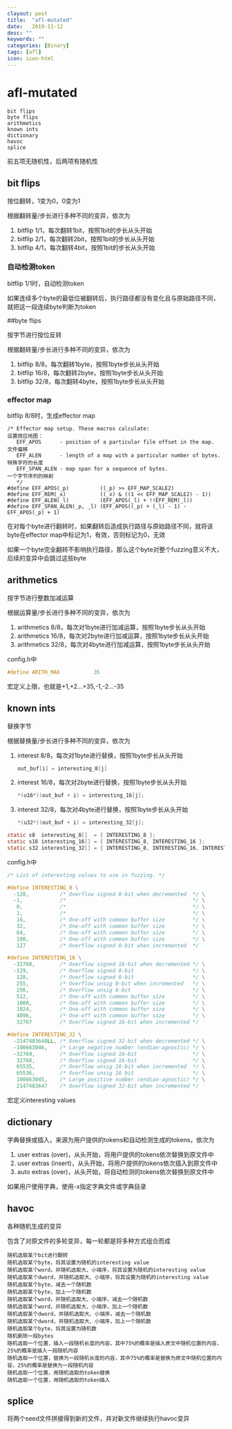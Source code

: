 ```yaml
---
clayout: post
title:  "afl-mutated"
date:   2019-11-12
desc: ""
keywords: ""
categories: [Binary]
tags: [afl]
icon: icon-html
---
```


# afl-mutated

```
bit flips
byte flips
arithmetics
known ints
dictionary
havoc
splice
```

前五项无随机性，后两项有随机性

## bit flips

按位翻转，1变为0，0变为1

根据翻转量/步长进行多种不同的变异，依次为

1. bitflip 1/1，每次翻转1bit，按照1bit的步长从头开始
2. bitflip 2/1，每次翻转2bit，按照1bit的步长从头开始
3. bitflip 4/1，每次翻转4bit，按照1bit的步长从头开始

### 自动检测token

bitflip 1/1时，自动检测token

如果连续多个byte的最低位被翻转后，执行路径都没有变化且与原始路径不同，就把这一段连续byte判断为token

##byte flips

按字节进行按位反转

根据翻转量/步长进行多种不同的变异，依次为

1. bitflip 8/8，每次翻转1byte，按照1byte步长从头开始
2. bitflip 16/8，每次翻转2byte，按照1byte步长从头开始
3. bitflip 32/8，每次翻转4byte，按照1byte步长从头开始

### effector map

bitflip 8/8时，生成effector map

```
/* Effector map setup. These macros calculate:                        设置效应地图：
   EFF_APOS      - position of a particular file offset in the map.   文件偏移
   EFF_ALEN      - length of a map with a particular number of bytes. 特殊字符的长度
   EFF_SPAN_ALEN - map span for a sequence of bytes.                  一个字节序列的映射
   */
#define EFF_APOS(_p)          ((_p) >> EFF_MAP_SCALE2)
#define EFF_REM(_x)           ((_x) & ((1 << EFF_MAP_SCALE2) - 1))
#define EFF_ALEN(_l)          (EFF_APOS(_l) + !!EFF_REM(_l))
#define EFF_SPAN_ALEN(_p, _l) (EFF_APOS((_p) + (_l) - 1) - EFF_APOS(_p) + 1)
```

在对每个byte进行翻转时，如果翻转后造成执行路径与原始路径不同，就将该byte在effector map中标记为1，有效，否则标记为0，无效

如果一个byte完全翻转不影响执行路径，那么这个byte对整个fuzzing意义不大，后续的变异中会跳过这些byte

## arithmetics

按字节进行整数加减运算

根据运算量/步长进行多种不同的变异，依次为

1. arithmetics 8/8，每次对1byte进行加减运算，按照1byte步长从头开始
2. arithmetics 16/8，每次对2byte进行加减运算，按照1byte步长从头开始
3. arithmetics 32/8，每次对4byte进行加减运算，按照1byte步长从头开始

config.h中

```c
#define ARITH_MAX           35
```

宏定义上限，也就是+1,+2...+35,-1,-2...-35



## known ints

替换字节

根据替换量/步长进行多种不同的变异，依次为

1. interest 8/8，每次对1byte进行替换，按照1byte步长从头开始

   ```c
   out_buf[i] = interesting_8[j]
   ```

2. interest 16/8，每次对2byte进行替换，按照1byte步长从头开始

   ```c
   *(u16*)(out_buf + i) = interesting_16[j];
   ```

3. interest 32/8，每次对4byte进行替换，按照1byte步长从头开始

   ```c
   *(u32*)(out_buf + i) = interesting_32[j];
   ```



```c
static s8  interesting_8[]  = { INTERESTING_8 };
static s16 interesting_16[] = { INTERESTING_8, INTERESTING_16 };
static s32 interesting_32[] = { INTERESTING_8, INTERESTING_16, INTERESTING_32 };
```

config.h中

```c
/* List of interesting values to use in fuzzing. */

#define INTERESTING_8 \
  -128,          /* Overflow signed 8-bit when decremented  */ \
  -1,            /*                                         */ \
   0,            /*                                         */ \
   1,            /*                                         */ \
   16,           /* One-off with common buffer size         */ \
   32,           /* One-off with common buffer size         */ \
   64,           /* One-off with common buffer size         */ \
   100,          /* One-off with common buffer size         */ \
   127           /* Overflow signed 8-bit when incremented  */

#define INTERESTING_16 \
  -32768,        /* Overflow signed 16-bit when decremented */ \
  -129,          /* Overflow signed 8-bit                   */ \
   128,          /* Overflow signed 8-bit                   */ \
   255,          /* Overflow unsig 8-bit when incremented   */ \
   256,          /* Overflow unsig 8-bit                    */ \
   512,          /* One-off with common buffer size         */ \
   1000,         /* One-off with common buffer size         */ \
   1024,         /* One-off with common buffer size         */ \
   4096,         /* One-off with common buffer size         */ \
   32767         /* Overflow signed 16-bit when incremented */

#define INTERESTING_32 \
  -2147483648LL, /* Overflow signed 32-bit when decremented */ \
  -100663046,    /* Large negative number (endian-agnostic) */ \
  -32769,        /* Overflow signed 16-bit                  */ \
   32768,        /* Overflow signed 16-bit                  */ \
   65535,        /* Overflow unsig 16-bit when incremented  */ \
   65536,        /* Overflow unsig 16 bit                   */ \
   100663045,    /* Large positive number (endian-agnostic) */ \
   2147483647    /* Overflow signed 32-bit when incremented */

```

宏定义interesting values



## dictionary

字典替换或插入，来源为用户提供的tokens和自动检测生成的tokens，依次为

1. user extras (over)，从头开始，将用户提供的tokens依次替换到原文件中
2. user extras (insert)，从头开始，将用户提供的tokens依次插入到原文件中
3. auto extras (over)，从头开始，将自动检测的tokens依次替换到原文件中

如果用户使用字典，使用-x指定字典文件或字典目录



## havoc

各种随机生成的变异

包含了对原文件的多轮变异，每一轮都是将多种方式组合而成

```
随机选取某个bit进行翻转
随机选取某个byte，将其设置为随机的interesting value
随机选取某个word，并随机选取大、小端序，将其设置为随机的interesting value
随机选取某个dword，并随机选取大、小端序，将其设置为随机的interesting value
随机选取某个byte，减去一个随机数
随机选取某个byte，加上一个随机数
随机选取某个word，并随机选取大、小端序，减去一个随机数
随机选取某个word，并随机选取大、小端序，加上一个随机数
随机选取某个dword，并随机选取大、小端序，减去一个随机数
随机选取某个dword，并随机选取大、小端序，加上一个随机数
随机选取某个byte，将其设置为随机数
随机删除一段bytes
随机选取一个位置，插入一段随机长度的内容，其中75%的概率是插入原文中随机位置的内容，25%的概率是插入一段随机内容
随机选取一个位置，替换为一段随机长度的内容，其中75%的概率是替换为原文中随机位置的内容，25%的概率是替换为一段随机内容
随机选取一个位置，用随机选取的token替换
随机选取一个位置，用随机选取的token插入
```



## splice

将两个seed文件拼接得到新的文件，并对新文件继续执行havoc变异
